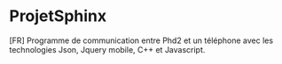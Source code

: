 # ProjetSphinx
[FR] Programme de communication entre Phd2 et un téléphone avec les technologies Json, Jquery mobile, C++ et Javascript.
